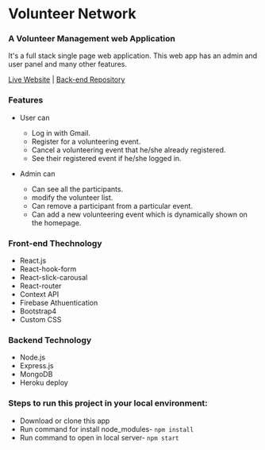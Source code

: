# Volunteer Network
### A Volunteer Management web Application 
It's a full stack single page web application. This web app has an admin and user panel and many other features.

[Live Website](https://volunteer-network-app.netlify.app/) | [Back-end Repository](https://github.com/kawsar00/volunteer-network-server)

### Features
* User can
  + Log in with Gmail.
  + Register for a volunteering event.
  + Cancel a volunteering event that he/she already registered.
  + See their registered event if he/she logged in.
 
 * Admin can
   + Can see all the participants.
   + modify the volunteer list.
   +  Can remove a participant from a particular event.
   +  Can add a new volunteering event which is dynamically shown on the homepage.
   

### Front-end Thechnology 
* React.js
* React-hook-form
* React-slick-carousal
* React-router
* Context API
* Firebase Athuentication 
* Bootstrap4
* Custom CSS

### Backend Technology
* Node.js
* Express.js
* MongoDB
* Heroku deploy

### Steps to run this project in your local environment:

* Download or clone this app
* Run command for install node_modules- `npm install`
* Run command to open in local server- `npm start`

